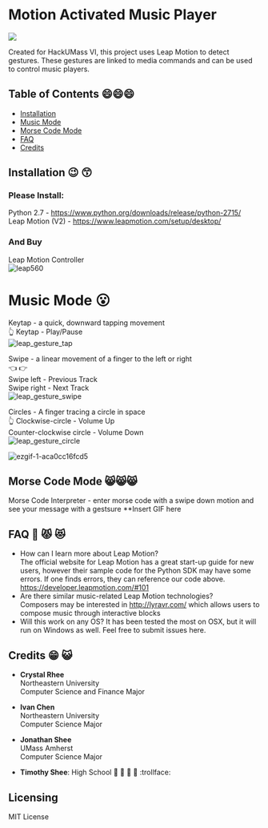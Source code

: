 # Motion Activated Music Player  
<img src="https://user-images.githubusercontent.com/25557896/46908646-c1499580-cef3-11e8-93c7-9a2243e19933.png"/>
  
Created for HackUMass VI, this project uses Leap Motion to detect gestures. These gestures are linked to media commands and can be used to control music players. 
## Table of Contents :smile::smile::smile:
- [Installation](#installation)  
- [Music Mode](#music)  
- [Morse Code Mode](#morse_code)  
- [FAQ](#faq)  
- [Credits](#credits)  
## Installation :wink: :kissing_smiling_eyes:
### Please Install:  
  Python 2.7  - https://www.python.org/downloads/release/python-2715/  
  Leap Motion (V2) - https://www.leapmotion.com/setup/desktop/  
### And Buy  
  Leap Motion Controller  
  ![leap560](https://user-images.githubusercontent.com/25557896/46907770-abcd6f00-cee5-11e8-8a68-b1144c110064.jpg)
# Music Mode :open_mouth:
Keytap -  a quick, downward tapping movement  
:point_up_2:
Keytap - Play/Pause  
![leap_gesture_tap](https://user-images.githubusercontent.com/25557896/46907721-d4089e00-cee4-11e8-85bd-5009e10b08de.png)


Swipe - a linear movement of a finger to the left or right  
:point_left:  :point_right:  
Swipe left - Previous Track  
Swipe right - Next Track  
![leap_gesture_swipe](https://user-images.githubusercontent.com/25557896/46907719-d2d77100-cee4-11e8-8fc9-e49030aeab86.png)


Circles - A finger tracing a circle in space  
:point_up_2:
Clockwise-circle - Volume Up  
Counter-clockwise circle - Volume Down  
![leap_gesture_circle](https://user-images.githubusercontent.com/25557896/46907718-d10dad80-cee4-11e8-8ad9-7b74e119030b.png)  

![ezgif-1-aca0cc16fcd5](https://user-images.githubusercontent.com/25557896/46909380-7c2b6080-ceff-11e8-8fab-c86d151e9dfd.gif)  
## Morse Code Mode :smile_cat::smile_cat::smile_cat:  
Morse Code Interpreter - enter morse code with a swipe down motion and see your message with a gestsure
**Insert GIF here  
## FAQ :japanese_ogre: :pouting_cat: :heart_eyes_cat:
- How can I learn more about Leap Motion?  
The official website for Leap Motion has a great start-up guide for new users, however their sample code for the Python SDK may have some errors. If one finds errors, they can reference our code above.  
https://developer.leapmotion.com/#101  
- Are there similar music-related Leap Motion technologies?  
Composers may be interested in http://lyravr.com/ which allows users to compose music through interactive blocks
- Will this work on any OS?
It has been tested the most on OSX, but it will run on Windows as well. Feel free to submit issues here.
## Credits :grin: :smiley_cat:
- **Crystal Rhee**  
  Northeastern University  
  Computer Science and Finance Major  

- **Ivan Chen**  
  Northeastern University  
  Computer Science Major  

- **Jonathan Shee**  
  UMass Amherst  
  Computer Science Major  

- **Timothy Shee**:  High School :love_letter: :eyes: :tongue: :lips: :trollface:
## Licensing
  MIT License

